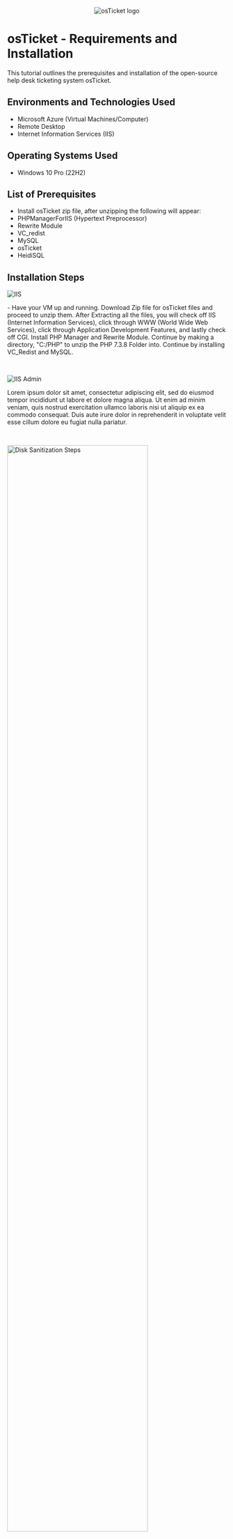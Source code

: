 <p align="center">
<img src="https://i.imgur.com/Clzj7Xs.png" alt="osTicket logo"/>
</p>

<h1>osTicket - Requirements and Installation</h1>
This tutorial outlines the prerequisites and installation of the open-source help desk ticketing system osTicket.<br />

<h2>Environments and Technologies Used</h2>

- Microsoft Azure (Virtual Machines/Computer)
- Remote Desktop
- Internet Information Services (IIS)

<h2>Operating Systems Used </h2>

- Windows 10 Pro</b> (22H2)

<h2>List of Prerequisites</h2>

- Install osTicket zip file, after unzipping the following will appear:
- PHPManagerForIIS (Hypertext Preprocessor)
- Rewrite Module
- VC_redist
- MySQL
- osTicket
- HeidiSQL

<h2>Installation Steps</h2>

<p>
  
![IIS](https://github.com/user-attachments/assets/0e8aaea3-22a9-4e98-86b5-0861e943333a)

</p>
<p>
- Have your VM up and running. Download Zip file for osTicket files and proceed to unzip them. After Extracting all the files, you will check off IIS (Internet Information Services), click through WWW (World Wide Web Services), click through Application Development Features, and lastly check off CGI. Install PHP Manager and Rewrite Module. Continue by making a directory, "C:/PHP" to unzip the PHP 7.3.8 Folder into. Continue by installing VC_Redist and MySQL.
</p>
<br />

<p>

![IIS Admin](https://github.com/user-attachments/assets/3f9c8e4b-ebe7-4989-8b03-fbb319ee454b)


</p>
<p>
Lorem ipsum dolor sit amet, consectetur adipiscing elit, sed do eiusmod tempor incididunt ut labore et dolore magna aliqua. Ut enim ad minim veniam, quis nostrud exercitation ullamco laboris nisi ut aliquip ex ea commodo consequat. Duis aute irure dolor in reprehenderit in voluptate velit esse cillum dolore eu fugiat nulla pariatur.
</p>
<br />

<p>
<img src="https://i.imgur.com/DJmEXEB.png" height="80%" width="80%" alt="Disk Sanitization Steps"/>
</p>
<p>
Lorem ipsum dolor sit amet, consectetur adipiscing elit, sed do eiusmod tempor incididunt ut labore et dolore magna aliqua. Ut enim ad minim veniam, quis nostrud exercitation ullamco laboris nisi ut aliquip ex ea commodo consequat. Duis aute irure dolor in reprehenderit in voluptate velit esse cillum dolore eu fugiat nulla pariatur.
</p>
<br />
